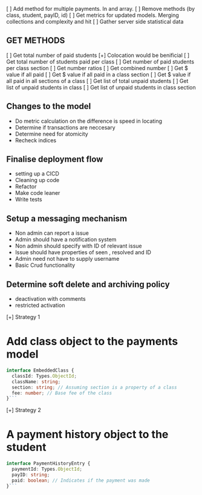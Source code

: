 [ ] Add method for multiple payments. In and array.
[ ] Remove methods (by class, student, payID, id)
[ ] Get metrics for updated models. Merging collections and complexity and hit
[ ] Gather server side statistical data

## GET METHODS

[ ] Get total number of paid students [+] Colocation would be benificial
[ ] Get total number of students paid per class
[ ] Get number of paid students per class section
[ ] Get number ratios
[ ] Get combined number
[ ] Get $ value if all paid
[ ] Get $ value if all paid in a class section
[ ] Get $ value if all paid in all sections of a class
[ ] Get list of total unpaid students
[ ] Get list of unpaid students in class
[ ] Get list of unpaid students in class section

## Changes to the model

- Do metric calculation on the difference is speed in locating
- Determine if transactions are neccesary
- Determine need for atomicity
- Recheck indices

## Finalise deployment flow

- setting up a CICD
- Cleaning up code
- Refactor
- Make code leaner
- Write tests

## Setup a messaging mechanism

- Non admin can report a issue
- Admin should have a notification system
- Non admin should specify with ID of relevant issue
- Issue should have properties of seen , resolved and ID
- Admin need not have to supply username
- Basic Crud functionality

## Determine soft delete and archiving policy

- deactivation with comments
- restricted activation

[+] Strategy 1

# Add class object to the payments model

````ts
interface EmbeddedClass {
  classId: Types.ObjectId;
  className: string;
  section: string; // Assuming section is a property of a class
  fee: number; // Base fee of the class
}```
````


[+] Strategy 2 

# A payment history object to the student

```ts
interface PaymentHistoryEntry {
  paymentId: Types.ObjectId;
  payID: string;
  paid: boolean; // Indicates if the payment was made
}```

